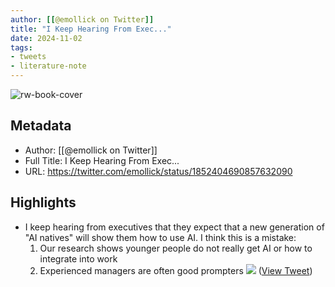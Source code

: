 ```yaml
---
author: [[@emollick on Twitter]]
title: "I Keep Hearing From Exec..."
date: 2024-11-02
tags: 
- tweets
- literature-note
---
```

![rw-book-cover](https://pbs.twimg.com/profile_images/1601382188712398850/3AAOlqrX.jpg)

## Metadata
- Author: [[@emollick on Twitter]]
- Full Title: I Keep Hearing From Exec...
- URL: https://twitter.com/emollick/status/1852404690857632090

## Highlights
- I keep hearing from executives that they expect that a new generation of "AI natives" will show them how to use AI. I think this is a mistake:
  1) Our research shows younger people do not really get AI or how to integrate into work
  2) Experienced managers are often good prompters 
  ![](https://pbs.twimg.com/media/GbUQOnxWwAAYz3Z.jpg) ([View Tweet](https://twitter.com/emollick/status/1852404690857632090))

